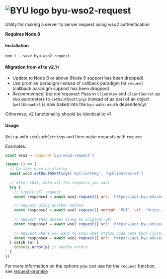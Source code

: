 # ![BYU logo](https://www.hscripts.com/freeimages/logos/university-logos/byu/byu-logo-clipart-128.gif) byu-wso2-request
Utility for making a server to server request using wso2 authentication

**Requires Node 8**

#### Installation
```npm i --save byu-wso2-request```

#### Migration from v1 to v2.1+
* Update to Node 8 or above (Node 6 support has been dropped)
* Use promise paradigm instead of callback paradigm for `request` (callback paradigm support has been dropped)
* _Recommended, but not required:_ Pass in `clientKey` and `clientSecret` as two parameters to `setOauthSettings` instead of as part of an object (`wellKnownUrl` is now baked into the `byu-wabs-oauth` dependency)

Otherwise, v2 functionality should be identical to v1

#### Usage

Set up with `setOauthSettings` and then make requests with `request`

Examples:
```js
const wso2 = require('byu-wso2-request')

(async () => {
  // Do this once on startup
  await wso2.setOauthSettings('myClientKey', 'myClientSecret')
  
  // After that, make all the requests you want
  try {
    // Simple GET request
    const response1 = await wso2.request({ url: 'https://api.byu.edu/echo/v1/echo/test' })

    // Request using another method
    const response2 = await wso2.request({ method: 'PUT', url: 'https://api.byu.edu:443/byuapi/students/v2/123456789/enrolled_classes/Summer2019,BIO,100,001', body: { credit_hours: 3 } })
    
    // Request that passes along an original JWT
    const response3 = await wso2.request({ url: 'https://api.byu.edu/echo/v1/echo/test' }, 'some original jwt to pass along')
    
    // Request where you want to know what status code came back (instead of just rejecting if it's not 2XX)
    const response4 = await wso2.request({ url: 'https://api.byu.edu/echo/v1/echo/test', simple: false, resolveWithFullResponse: true })
  } catch (e) {
    console.error(e) // Handle errors
  }
})
```

For more information on the options you can use for the `request` function, see [request-promise](https://www.npmjs.com/package/request-promise)
